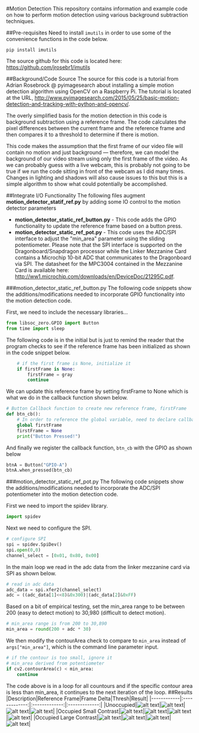 #Motion Detection
This repository contains information and example code on how to perform motion detection using various background subtraction techniques.

##Pre-requisites
Need to install `imutils` in order to use some of the convenience functions in the code below.

```
pip install imutils
```
The source github for this code is located here: https://github.com/jrosebr1/imutils

##Background/Code Source
The source for this code is a tutorial from Adrian Rosebrock @ pyimagesearch about installing a simple motion detection algorithm using OpenCV on a Raspberry Pi. The tutorial is located at the URL, http://www.pyimagesearch.com/2015/05/25/basic-motion-detection-and-tracking-with-python-and-opencv/.

The overly simplified basis for the motion detection in this code is background subtraction using a reference frame. The code calculates the pixel differences between the current frame and the reference frame and then compares it to a threshold to determine if there is motion.

This code makes the assumption that the first frame of our video file will contain no motion and just background — therefore, we can model the background of our video stream using only the first frame of the video. As we can probably guess with a live webcam, this is probably not going to be true if we run the code sitting in front of the webcam as I did many times. Changes in lighting and shadows will also cause issues to this but this is a simple algorithm to show what could potentially be accomplished.

##Integrate I/O Functionality
The following files augment **motion_detector_statif_ref.py** by adding some IO control to the motion detector parameters
- **motion_detector_static_ref_button.py** - This code adds the GPIO functionality to update the reference frame based on a button press.
- **motion_detector_static_ref_pot.py** - This code uses the ADC/SPI interface to adjust the "min_area" parameter using the sliding potentiometer. Please note that the SPI interface is supported on the Dragonboard/Snapdragon processor while the Linker Mezzanine Card contains a Microchip 10-bit ADC that communicates to the Dragonboard via SPI. The datasheet for the MPC3004 contained in the Mezzanine Card is available here: http://ww1.microchip.com/downloads/en/DeviceDoc/21295C.pdf.

###motion_detector_static_ref_button.py
The following code snippets show the additions/modifications needed to incorporate GPIO functionality into the motion detection code.

First, we need to include the necessary libraries...
```python
from libsoc_zero.GPIO import Button
from time import sleep
```

The following code is in the initial but is just to remind the reader that the program checks to see if the reference frame has been initialized as shown in the code snippet below.

```python
	# if the first frame is None, initialize it
	if firstFrame is None:
		firstFrame = gray
		continue
```

We can update this reference frame by setting firstFrame to None which is what we do in the callback function shown below.

```python
# Button Callback function to create new reference frame, firstFrame
def btn_cb():
	# In order to reference the global variable, need to declare callback variable as global
	global firstFrame
	firstFrame = None
	print("Button Pressed!")
```

And finally we register the callback function, ```btn_cb``` with the GPIO as shown below

```python
btnA = Button("GPIO-A")
btnA.when_pressed(btn_cb)
```
###motion_detector_static_ref_pot.py
The following code snippets show the additions/modifications needed to incorporate the ADC/SPI potentiometer into the motion detection code.

First we need to import the spidev library.
```python
import spidev
```

Next we need to configure the SPI.
```python
# configure SPI
spi = spidev.SpiDev()
spi.open(0,0)
channel_select = [0x01, 0x80, 0x00]
```

In the main loop we read in the adc data from the linker mezzanine card via SPI as shown below.
```python
# read in adc data
adc_data = spi.xfer2(channel_select)
adc = ((adc_data[1]<<8)&0x300)|(adc_data[2]&0xFF)
```

Based on a bit of empirical testing, set the min_area range to be between 200 (easy to detect motion) to 30,980 (difficult to detect motion).
```python
# min_area range is from 200 to 30,890	
min_area = round(200 + adc * 30)
```

We then modify the contourArea check to compare to ```min_area``` instead of ```args["min_area"]```, which is the command line parameter input.
```python
# if the contour is too small, ignore it
# min_area derived from potentiometer
if cv2.contourArea(c) < min_area:
	continue
```
The code above is in a loop for all countours and if the specific contour area is less than min_area, it continues to the next iteration of the loop.
##Results
|Description|Reference Frame|Frame Delta|Thresh|Result|
|------------|:-------------:|:-------------:|:-------------:|
|Unoccupied|![alt text](https://github.com/mvartani76/iot-detroit-jan2017/blob/master/Images/motion_reference_frame_unoccupied.png "Reference Frame")|![alt text](https://github.com/mvartani76/iot-detroit-jan2017/blob/master/Images/motion_frame_delta_unoccupied.png "Unoccupied Frame Delta")|![alt text](https://github.com/mvartani76/iot-detroit-jan2017/blob/master/Images/motion_thresh_unoccupied.png "Unoccupied Thresh")|![alt text](https://github.com/mvartani76/iot-detroit-jan2017/blob/master/Images/motion_live_feed_unoccupied.png "Unoccupied Result")|
|Occupied Small Contrast|![alt text](https://github.com/mvartani76/iot-detroit-jan2017/blob/master/Images/motion_reference_frame_unoccupied.png "Reference Frame")|![alt text](https://github.com/mvartani76/iot-detroit-jan2017/blob/master/Images/motion_frame_delta_occupied_1.png "Small Contrast Occupied Frame Delta")|![alt text](https://github.com/mvartani76/iot-detroit-jan2017/blob/master/Images/motion_thresh_occupied_1.png "Small Contrast Occupied Thresh")|![alt text](https://github.com/mvartani76/iot-detroit-jan2017/blob/master/Images/motion_live_feed_occupied_1.png "Small Contrast Occupied Result")|
|Occupied Large Contrast|![alt text](https://github.com/mvartani76/iot-detroit-jan2017/blob/master/Images/motion_reference_frame_unoccupied.png "Reference Frame")|![alt text](https://github.com/mvartani76/iot-detroit-jan2017/blob/master/Images/motion_frame_delta_occupied_2.png "Large Contrast Occupied Frame Delta")|![alt text](https://github.com/mvartani76/iot-detroit-jan2017/blob/master/Images/motion_thresh_occupied_2.png "Large Contrast Occupied Thresh")|![alt text](https://github.com/mvartani76/iot-detroit-jan2017/blob/master/Images/motion_live_feed_occupied_2.png "Large Contrast Occupied Result")|

